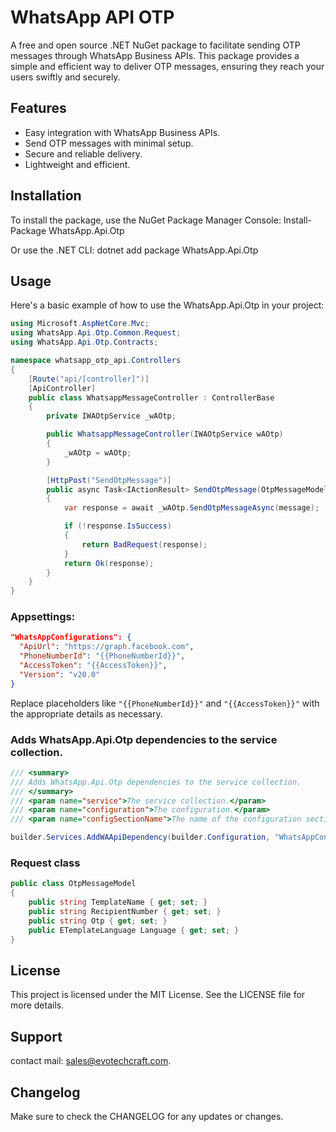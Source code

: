 # WhatsApp API OTP

A free and open source .NET NuGet package to facilitate sending OTP messages through WhatsApp Business APIs. This package provides a simple and efficient way to deliver OTP messages, ensuring they reach your users swiftly and securely.

## Features

- Easy integration with WhatsApp Business APIs.
- Send OTP messages with minimal setup.
- Secure and reliable delivery.
- Lightweight and efficient.

## Installation

To install the package, use the NuGet Package Manager Console:
Install-Package WhatsApp.Api.Otp


Or use the .NET CLI:
dotnet add package WhatsApp.Api.Otp


## Usage

Here's a basic example of how to use the WhatsApp.Api.Otp in your project:

```csharp
using Microsoft.AspNetCore.Mvc;
using WhatsApp.Api.Otp.Common.Request;
using WhatsApp.Api.Otp.Contracts;

namespace whatsapp_otp_api.Controllers
{
    [Route("api/[controller]")]
    [ApiController]
    public class WhatsappMessageController : ControllerBase
    {
        private IWAOtpService _wAOtp;

        public WhatsappMessageController(IWAOtpService wAOtp)
        {
            _wAOtp = wAOtp;
        }

        [HttpPost("SendOtpMessage")]
        public async Task<IActionResult> SendOtpMessage(OtpMessageModel message)
        {
            var response = await _wAOtp.SendOtpMessageAsync(message);

            if (!response.IsSuccess)
            {
                return BadRequest(response);
            }
            return Ok(response);
        }
    }
}

```

### Appsettings:

``` json
"WhatsAppConfigurations": {
  "ApiUrl": "https://graph.facebook.com",
  "PhoneNumberId": "{{PhoneNumberId}}",
  "AccessToken": "{{AccessToken}}",
  "Version": "v20.0"
}
```
Replace placeholders like `"{{PhoneNumberId}}"` and `"{{AccessToken}}"` with the appropriate details as necessary.

### Adds WhatsApp.Api.Otp dependencies to the service collection.

``` csharp
/// <summary>
/// Adds WhatsApp.Api.Otp dependencies to the service collection.
/// </summary>
/// <param name="service">The service collection.</param>
/// <param name="configuration">The configuration.</param>
/// <param name="configSectionName">The name of the configuration section (optional).</param>

builder.Services.AddWAApiDependency(builder.Configuration, "WhatsAppConfigurations");

```

### Request class
``` csharp
public class OtpMessageModel
{
    public string TemplateName { get; set; }
    public string RecipientNumber { get; set; }
    public string Otp { get; set; }
    public ETemplateLanguage Language { get; set; }
}
```

## License
This project is licensed under the MIT License. See the LICENSE file for more details.

## Support
contact mail: sales@evotechcraft.com.

## Changelog
Make sure to check the CHANGELOG for any updates or changes.
